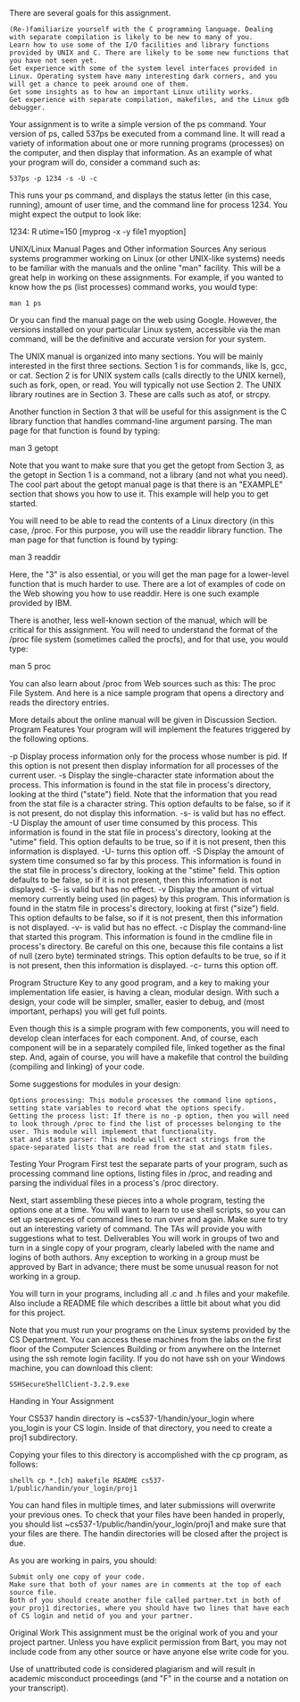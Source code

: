  There are several goals for this assignment.

    (Re-)familiarize yourself with the C programming language. Dealing with separate compilation is likely to be new to many of you.
    Learn how to use some of the I/O facilities and library functions provided by UNIX and C. There are likely to be some new functions that you have not seen yet.
    Get experience with some of the system level interfaces provided in Linux. Operating system have many interesting dark corners, and you will get a chance to peek around one of them.
    Get some insights as to how an important Linux utility works.
    Get experience with separate compilation, makefiles, and the Linux gdb debugger.

Your assignment is to write a simple version of the ps command. Your version of ps, called 537ps be executed from a command line. It will read a variety of information about one or more running programs (processes) on the computer, and then display that information. As an example of what your program will do, consider a command such as:

    537ps -p 1234 -s -U -c

This runs your ps command, and displays the status letter (in this case, running), amount of user time, and the command line for process 1234. You might expect the output to look like:

1234: R utime=150 [myprog -x -y file1 myoption]

UNIX/Linux Manual Pages and Other information Sources
Any serious systems programmer working on Linux (or other UNIX-like systems) needs to be familiar with the manuals and the online "man" facility. This will be a great help in working on these assignments. For example, if you wanted to know how the ps (list processes) command works, you would type:

    man 1 ps

Or you can find the manual page on the web using Google. However, the versions installed on your particular Linux system, accessible via the man command, will be the definitive and accurate version for your system.

The UNIX manual is organized into many sections. You will be mainly interested in the first three sections. Section 1 is for commands, like ls, gcc, or cat. Section 2 is for UNIX system calls (calls directly to the UNIX kernel), such as fork, open, or read. You will typically not use Section 2. The UNIX library routines are in Section 3. These are calls such as atof, or strcpy.

Another function in Section 3 that will be useful for this assignment is the C library function that handles command-line argument parsing. The man page for that function is found by typing:

   man 3 getopt

Note that you want to make sure that you get the getopt from Section 3, as the getopt in Section 1 is a command, not a library (and not what you need). The cool part about the getopt manual page is that there is an "EXAMPLE" section that shows you how to use it. This example will help you to get started.

You will need to be able to read the contents of a Linux directory (in this case, /proc. For this purpose, you will use the readdir library function. The man page for that function is found by typing:

   man 3 readdir

Here, the "3" is also essential, or you will get the man page for a lower-level function that is much harder to use. There are a lot of examples of code on the Web showing you how to use readdir. Here is one such example provided by IBM.

There is another, less well-known section of the manual, which will be critical for this assignment. You will need to understand the format of the /proc file system (sometimes called the procfs), and for that use, you would type:

   man 5 proc

You can also learn about /proc from Web sources such as this: The proc File System. And here is a nice sample program that opens a directory and reads the directory entries.

More details about the online manual will be given in Discussion Section.
Program Features
Your program will will implement the features triggered by the following options.

-p <pid>
    Display process information only for the process whose number is pid. If this option is not present then display information for all processes of the current user. 
-s
    Display the single-character state information about the process. This information is found in the stat file in process's directory, looking at the third ("state") field. Note that the information that you read from the stat file is a character string. This option defaults to be false, so if it is not present, do not display this information. -s- is valid but has no effect. 
-U
    Display the amount of user time consumed by this process. This information is found in the stat file in process's directory, looking at the "utime" field. This option defaults to be true, so if it is not present, then this information is displayed. -U- turns this option off. 
-S
    Display the amount of system time consumed so far by this process. This information is found in the stat file in process's directory, looking at the "stime" field. This option defaults to be false, so if it is not present, then this information is not displayed. -S- is valid but has no effect. 
-v
    Display the amount of virtual memory currently being used (in pages) by this program. This information is found in the statm file in process's directory, looking at first ("size") field. This option defaults to be false, so if it is not present, then this information is not displayed. -v- is valid but has no effect. 
-c
    Display the command-line that started this program. This information is found in the cmdline file in process's directory. Be careful on this one, because this file contains a list of null (zero byte) terminated strings. This option defaults to be true, so if it is not present, then this information is displayed. -c- turns this option off. 

Program Structure
Key to any good program, and a key to making your implementation life easier, is having a clean, modular design. With such a design, your code will be simpler, smaller, easier to debug, and (most important, perhaps) you will get full points.

Even though this is a simple program with few components, you will need to develop clean interfaces for each component. And, of course, each component will be in a separately compiled file, linked together as the final step. And, again of course, you will have a makefile that control the building (compiling and linking) of your code.

Some suggestions for modules in your design:

    Options processing: This module processes the command line options, setting state variables to record what the options specify.
    Getting the process list: If there is no -p option, then you will need to look through /proc to find the list of processes belonging to the user. This module will implement that functionality.
    stat and statm parser: This module will extract strings from the space-separated lists that are read from the stat and statm files.

Testing Your Program
First test the separate parts of your program, such as processing command line options, listing files in /proc, and reading and parsing the individual files in a process's /proc directory.

Next, start assembling these pieces into a whole program, testing the options one at a time. You will want to learn to use shell scripts, so you can set up sequences of command lines to run over and again. Make sure to try out an interesting variety of command. The TAs will provide you with suggestions what to test.
Deliverables
You will work in groups of two and turn in a single copy of your program, clearly labeled with the name and logins of both authors. Any exception to working in a group must be approved by Bart in advance; there must be some unusual reason for not working in a group.

You will turn in your programs, including all .c and .h files and your makefile. Also include a README file which describes a little bit about what you did for this project.

Note that you must run your programs on the Linux systems provided by the CS Department. You can access these machines from the labs on the first floor of the Computer Sciences Building or from anywhere on the Internet using the ssh remote login facility. If you do not have ssh on your Windows machine, you can download this client:

    SSHSecureShellClient-3.2.9.exe

Handing in Your Assignment

Your CS537 handin directory is ~cs537-1/handin/your_login where you_login is your CS login. Inside of that directory, you need to create a proj1 subdirectory.

Copying your files to this directory is accomplished with the cp program, as follows:

    shell% cp *.[ch] makefile README cs537-1/public/handin/your_login/proj1

You can hand files in multiple times, and later submissions will overwrite your previous ones. To check that your files have been handed in properly, you should list ~cs537-1/public/handin/your_login/proj1 and make sure that your files are there. The handin directories will be closed after the project is due.

As you are working in pairs, you should:

    Submit only one copy of your code.
    Make sure that both of your names are in comments at the top of each source file.
    Both of you should create another file called partner.txt in both of your proj1 directories, where you should have two lines that have each of CS login and netid of you and your partner. 

Original Work
This assignment must be the original work of you and your project partner. Unless you have explicit permission from Bart, you may not include code from any other source or have anyone else write code for you.

Use of unattributed code is considered plagiarism and will result in academic misconduct proceedings (and "F" in the course and a notation on your transcript). 
